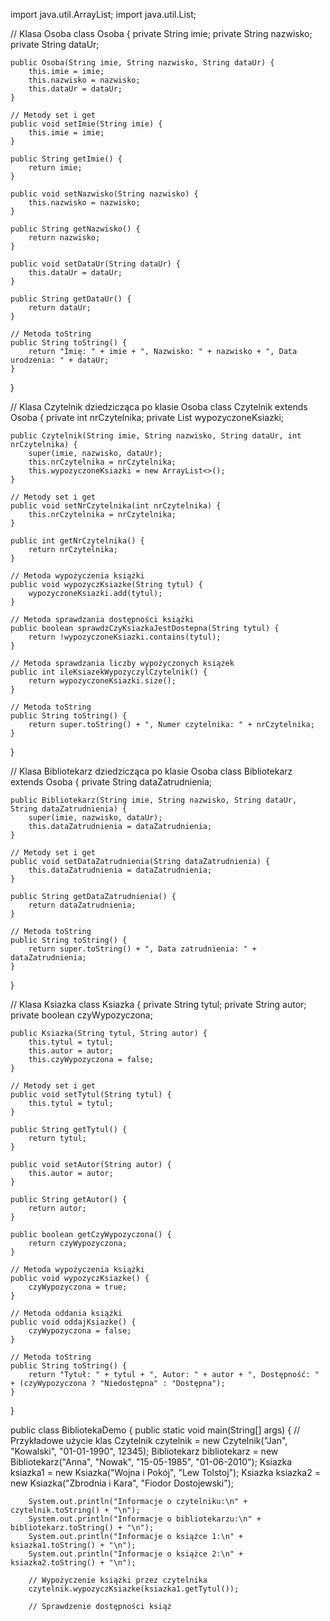 import java.util.ArrayList;
import java.util.List;

// Klasa Osoba
class Osoba {
    private String imie;
    private String nazwisko;
    private String dataUr;

    public Osoba(String imie, String nazwisko, String dataUr) {
        this.imie = imie;
        this.nazwisko = nazwisko;
        this.dataUr = dataUr;
    }

    // Metody set i get
    public void setImie(String imie) {
        this.imie = imie;
    }

    public String getImie() {
        return imie;
    }

    public void setNazwisko(String nazwisko) {
        this.nazwisko = nazwisko;
    }

    public String getNazwisko() {
        return nazwisko;
    }

    public void setDataUr(String dataUr) {
        this.dataUr = dataUr;
    }

    public String getDataUr() {
        return dataUr;
    }

    // Metoda toString
    public String toString() {
        return "Imię: " + imie + ", Nazwisko: " + nazwisko + ", Data urodzenia: " + dataUr;
    }
}

// Klasa Czytelnik dziedzicząca po klasie Osoba
class Czytelnik extends Osoba {
    private int nrCzytelnika;
    private List<String> wypozyczoneKsiazki;

    public Czytelnik(String imie, String nazwisko, String dataUr, int nrCzytelnika) {
        super(imie, nazwisko, dataUr);
        this.nrCzytelnika = nrCzytelnika;
        this.wypozyczoneKsiazki = new ArrayList<>();
    }

    // Metody set i get
    public void setNrCzytelnika(int nrCzytelnika) {
        this.nrCzytelnika = nrCzytelnika;
    }

    public int getNrCzytelnika() {
        return nrCzytelnika;
    }

    // Metoda wypożyczenia książki
    public void wypozyczKsiazke(String tytul) {
        wypozyczoneKsiazki.add(tytul);
    }

    // Metoda sprawdzania dostępności książki
    public boolean sprawdzCzyKsiazkaJestDostepna(String tytul) {
        return !wypozyczoneKsiazki.contains(tytul);
    }

    // Metoda sprawdzania liczby wypożyczonych książek
    public int ileKsiazekWypozyczylCzytelnik() {
        return wypozyczoneKsiazki.size();
    }

    // Metoda toString
    public String toString() {
        return super.toString() + ", Numer czytelnika: " + nrCzytelnika;
    }
}

// Klasa Bibliotekarz dziedzicząca po klasie Osoba
class Bibliotekarz extends Osoba {
    private String dataZatrudnienia;

    public Bibliotekarz(String imie, String nazwisko, String dataUr, String dataZatrudnienia) {
        super(imie, nazwisko, dataUr);
        this.dataZatrudnienia = dataZatrudnienia;
    }

    // Metody set i get
    public void setDataZatrudnienia(String dataZatrudnienia) {
        this.dataZatrudnienia = dataZatrudnienia;
    }

    public String getDataZatrudnienia() {
        return dataZatrudnienia;
    }

    // Metoda toString
    public String toString() {
        return super.toString() + ", Data zatrudnienia: " + dataZatrudnienia;
    }
}

// Klasa Ksiazka
class Ksiazka {
    private String tytul;
    private String autor;
    private boolean czyWypozyczona;

    public Ksiazka(String tytul, String autor) {
        this.tytul = tytul;
        this.autor = autor;
        this.czyWypozyczona = false;
    }

    // Metody set i get
    public void setTytul(String tytul) {
        this.tytul = tytul;
    }

    public String getTytul() {
        return tytul;
    }

    public void setAutor(String autor) {
        this.autor = autor;
    }

    public String getAutor() {
        return autor;
    }

    public boolean getCzyWypozyczona() {
        return czyWypozyczona;
    }

    // Metoda wypożyczenia książki
    public void wypozyczKsiazke() {
        czyWypozyczona = true;
    }

    // Metoda oddania książki
    public void oddajKsiazke() {
        czyWypozyczona = false;
    }

    // Metoda toString
    public String toString() {
        return "Tytuł: " + tytul + ", Autor: " + autor + ", Dostępność: " + (czyWypozyczona ? "Niedostępna" : "Dostępna");
    }
}

public class BibliotekaDemo {
    public static void main(String[] args) {
        // Przykładowe użycie klas
        Czytelnik czytelnik = new Czytelnik("Jan", "Kowalski", "01-01-1990", 12345);
        Bibliotekarz bibliotekarz = new Bibliotekarz("Anna", "Nowak", "15-05-1985", "01-06-2010");
        Ksiazka ksiazka1 = new Ksiazka("Wojna i Pokój", "Lew Tolstoj");
        Ksiazka ksiazka2 = new Ksiazka("Zbrodnia i Kara", "Fiodor Dostojewski");

        System.out.println("Informacje o czytelniku:\n" + czytelnik.toString() + "\n");
        System.out.println("Informacje o bibliotekarzu:\n" + bibliotekarz.toString() + "\n");
        System.out.println("Informacje o książce 1:\n" + ksiazka1.toString() + "\n");
        System.out.println("Informacje o książce 2:\n" + ksiazka2.toString() + "\n");

        // Wypożyczenie książki przez czytelnika
        czytelnik.wypozyczKsiazke(ksiazka1.getTytul());

        // Sprawdzenie dostępności książ

